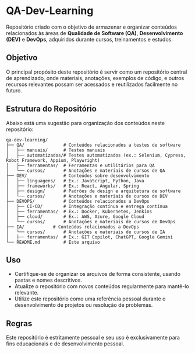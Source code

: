 # QA-Dev-Learning
Repositório criado com o objetivo de armazenar e organizar conteúdos relacionados às áreas de **Qualidade de Software (QA)**, **Desenvolvimento (DEV)** e **DevOps**, adquiridos durante cursos, treinamentos e estudos.

## Objetivo
O principal propósito deste repositório é servir como um repositório central de aprendizado, onde materiais, anotações, exemplos de código, e outros recursos relevantes possam ser acessados e reutilizados facilmente no futuro.

## Estrutura do Repositório
Abaixo está uma sugestão para organização dos conteúdos neste repositório:

```plaintext
qa-dev-learning/
├── QA/               # Conteúdos relacionados a testes de software
│   ├── manuais/      # Testes manuais
│   ├── automatizados/# Testes automatizados (ex.: Selenium, Cypress, Robot Framework, Appium, Playwright)
│   ├── ferramentas/  # Ferramentas e utilitários para QA
│   └── cursos/       # Anotações e materiais de cursos de QA
├── DEV/              # Conteúdos sobre desenvolvimento
│   ├── linguagens/   # Ex.: JavaScript, Python, Java
│   ├── frameworks/   # Ex.: React, Angular, Spring
│   ├── design/       # Padrões de design e arquitetura de software
│   └── cursos/       # Anotações e materiais de cursos de DEV
├── DEVOPS/           # Conteúdos relacionados a DevOps
│   ├── CI-CD/        # Integração contínua e entrega contínua
│   ├── ferramentas/  # Ex.: Docker, Kubernetes, Jenkins
│   ├── cloud/        # Ex.: AWS, Azure, Google Cloud
│   └── cursos/       # Anotações e materiais de cursos de DevOps
├── IA/           # Conteúdos relacionados a DevOps
│   └── cursos/       # Anotações e materiais de cursos de IA
│   ├── ferramentas/  # Ex.: GIT Copilot, ChatGPT, Google Gemini
└── README.md         # Este arquivo

```

## Uso
 - Certifique-se de organizar os arquivos de forma consistente, usando pastas e nomes descritivos.
 - Atualize o repositório com novos conteúdos regularmente para mantê-lo relevante.
 - Utilize este repositório como uma referência pessoal durante o desenvolvimento de projetos ou resolução de problemas.

## Regras
Este repositório é estritamente pessoal e seu uso é exclusivamente para fins educacionais e de desenvolvimento pessoal.
